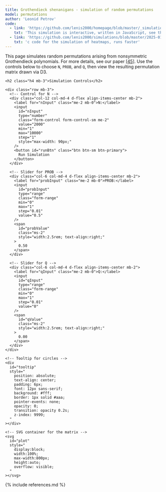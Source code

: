```yaml
---
title: Grothendieck shenanigans - simulation of random permutations
model: permutations
author: 'Leonid Petrov'
code:
  - link: 'https://github.com/lenis2000/homepage/blob/master/_simulations/permutations/2025-01-26-Grothendieck-shenanigans.md'
    txt: 'This simulation is interactive, written in JavaScript, see the source code of this page at the link'
  - link: 'https://github.com/lenis2000/simulations/blob/master/2025-01-26-Grothendieck-c-code/Grothendieck-swaps.c'
    txt: 'c code for the simulation of heatmaps, runs faster'
---
```


<!--
  By removing the "border" class from the container and setting
  "overflow: visible;", we avoid illusions of clipping and ensure
  the entire point cloud is visible.
-->

<div class="container mt-4 mb-3" style="overflow: visible;">
  <p>
    This page simulates random permutations arising from
    nonsymmetric Grothendieck polynomials. For more details,
    see our paper <a href="{{site.url}}/2024/07/Grothendieck-shenanigans/">[45]</a>. Use the controls below to choose
    <code>N</code>, <code>PROB</code>, and <code>Q</code>,
    then view the resulting permutation matrix drawn via D3.
  </p>

  <!-- Outer container with no "border" class -->
  <div class="my-3 p-3 bg-light" style="overflow: visible;">

    <h2 class="h4 mb-3">Simulation Controls</h2>

    <div class="row mb-3">
      <!-- Control for N -->
      <div class="col-12 col-md-4 d-flex align-items-center mb-2">
        <label for="nInput" class="me-2 mb-0">N:</label>
        <input
          id="nInput"
          type="number"
          class="form-control form-control-sm me-2"
          value="2000"
          min="1"
          max="10000"
          step="1"
          style="max-width: 90px;"
        />
        <button id="runBtn" class="btn btn-sm btn-primary">
          Run Simulation
        </button>
      </div>

      <!-- Slider for PROB -->
      <div class="col-6 col-md-4 d-flex align-items-center mb-2">
        <label for="probInput" class="me-2 mb-0">PROB:</label>
        <input
          id="probInput"
          type="range"
          class="form-range"
          min="0"
          max="1"
          step="0.01"
          value="0.5"
        />
        <span
          id="probValue"
          class="ms-2"
          style="width:2.5rem; text-align:right;"
        >
          0.50
        </span>
      </div>

      <!-- Slider for Q -->
      <div class="col-6 col-md-4 d-flex align-items-center mb-2">
        <label for="qInput" class="me-2 mb-0">Q:</label>
        <input
          id="qInput"
          type="range"
          class="form-range"
          min="0"
          max="1"
          step="0.01"
          value="0"
        />
        <span
          id="qValue"
          class="ms-2"
          style="width:2.5rem; text-align:right;"
        >
          0.00
        </span>
      </div>
    </div>

    <!-- Tooltip for circles -->
    <div
      id="tooltip"
      style="
        position: absolute;
        text-align: center;
        padding: 6px;
        font: 12px sans-serif;
        background: #fff;
        border: 1px solid #aaa;
        pointer-events: none;
        opacity: 0;
        transition: opacity 0.2s;
        z-index: 9999;
      "
    ></div>

    <!-- SVG container for the matrix -->
    <svg
      id="plot"
      style="
        display:block;
        width:100%;
        max-width:800px;
        height:auto;
        overflow: visible;
      "
    ></svg>
  </div>
</div>

<!-- Load D3 (local) -->
<script src="/js/d3.v7.min.js"></script>

<script>
// ==============================
// 1) Global Variables
// ==============================
let currentN = null;
let debounceTimer = null;

// ==============================
// 2) Utility: Update Slider Text
// ==============================
function updateSliderDisplay(spanId, val) {
  document.getElementById(spanId).textContent = parseFloat(val).toFixed(2);
}

// Debounce function to avoid re-running sim on every small slider move
function debounceSimulate() {
  clearTimeout(debounceTimer);
  debounceTimer = setTimeout(() => {
    if (currentN === null) return;
    const probVal = parseFloat(document.getElementById("probInput").value);
    const qVal    = parseFloat(document.getElementById("qInput").value);
    simulateAndDraw(currentN, probVal, qVal);
  }, 300);
}

// ==============================
// 3) Swap Generation + Application
// ==============================
function generateSwaps(t, N, swaps) {
  for (let i = 1; i < N; i++) {
    if ((t + i >= N) && (t - i <= N - 2) && ((t - i + N) % 2 === 0)) {
      swaps[i - 1] = 1;
    } else {
      swaps[i - 1] = 0;
    }
  }
}

function applyRandomSwap(sigma, swaps, N, PROB, Q) {
  for (let i = 0; i < N - 1; i++) {
    if (swaps[i] === 1) {
      // Upward swap
      if (sigma[i] < sigma[i+1] && Math.random() < PROB) {
        [sigma[i], sigma[i+1]] = [sigma[i+1], sigma[i]];
        continue;
      }
      // Downward swap
      if (sigma[i] > sigma[i+1] && Math.random() < PROB * Q) {
        [sigma[i], sigma[i+1]] = [sigma[i+1], sigma[i]];
        continue;
      }
    }
  }
}

// ==============================
// 4) Run Simulation
// ==============================
function runSimulation(N, PROB, Q) {
  const T_MAX = 2 * N - 3;
  const sigma = Array.from({length: N}, (_, i) => i+1);
  const swaps = new Array(N - 1).fill(0);

  for (let t = 1; t <= T_MAX; t++) {
    generateSwaps(t, N, swaps);
    applyRandomSwap(sigma, swaps, N, PROB, Q);
  }
  return sigma;
}

// ==============================
// 5) Draw with D3 (No Clipping)
// ==============================
function drawPermutationMatrix(sigma) {
  const N = sigma.length;
  const svg = d3.select("#plot");
  svg.selectAll("*").remove(); // Clear old

  // Expand margins + domain shift
  const margin = 30;
  const maxSize = 800;
  const width   = maxSize + margin * 2;
  const height  = maxSize + margin * 2;

  svg
    .attr("width", width)
    .attr("height", height)
    .style("border", "none");

  // Keep circle radius small (2)
  const radius = 2;

  // Shift domain to avoid clipping at edges
  const xScale = d3.scaleLinear()
    .domain([-0.5, N - 0.5])
    .range([margin + radius, margin + maxSize - radius]);

  const yScale = d3.scaleLinear()
    .domain([-0.5, N - 0.5])
    .range([margin + radius, margin + maxSize - radius]);

  // Build data
  const data = sigma.map((val, i) => ({row: i, col: val - 1}));
  const tooltip = d3.select("#tooltip");

  svg.selectAll(".dot")
    .data(data)
    .join("circle")
      .attr("class", "dot")
      .attr("cx", d => xScale(d.row))
      .attr("cy", d => yScale(d.col))
      .attr("r", radius)
      .style("fill", "steelblue")
      .on("mouseover", (evt, d) => {
        tooltip
          .style("opacity", 1)
          .style("left", (evt.pageX + 10) + "px")
          .style("top", (evt.pageY + 10) + "px")
          .html(`row = ${d.row}, col = ${d.col}`);
      })
      .on("mousemove", evt => {
        tooltip
          .style("left", (evt.pageX + 10) + "px")
          .style("top", (evt.pageY + 10) + "px");
      })
      .on("mouseout", () => {
        tooltip.style("opacity", 0);
      });
}

// ==============================
// 6) Combined Function
// ==============================
function simulateAndDraw(N, PROB, Q) {
  const sigma = runSimulation(N, PROB, Q);
  drawPermutationMatrix(sigma);
}

// ==============================
// 7) Event Listeners
// ==============================
document.getElementById("runBtn").addEventListener("click", () => {
  const nVal = parseInt(document.getElementById("nInput").value, 10);
  if (isNaN(nVal) || nVal < 1 || nVal > 10000) {
    alert("Please enter a valid integer N in [1..10000].");
    return;
  }
  currentN = nVal;

  const probVal = parseFloat(document.getElementById("probInput").value);
  const qVal    = parseFloat(document.getElementById("qInput").value);

  simulateAndDraw(currentN, probVal, qVal);
});

document.getElementById("probInput").addEventListener("input", (e) => {
  updateSliderDisplay("probValue", e.target.value);
  debounceSimulate();
});

document.getElementById("qInput").addEventListener("input", (e) => {
  updateSliderDisplay("qValue", e.target.value);
  debounceSimulate();
});

// Initialize slider text
updateSliderDisplay("probValue", document.getElementById("probInput").value);
updateSliderDisplay("qValue",   document.getElementById("qInput").value);

// ==============================
// 8) Automatically Run Simulation on Page Load
// ==============================
(function autoRunOnLoad() {
  // Use the current default values from the DOM
  const nVal = parseInt(document.getElementById("nInput").value, 10);
  currentN = nVal;

  const probVal = parseFloat(document.getElementById("probInput").value);
  const qVal    = parseFloat(document.getElementById("qInput").value);

  simulateAndDraw(nVal, probVal, qVal);
})();
</script>

{% include references.md %}
